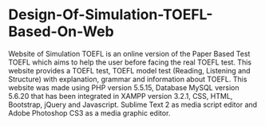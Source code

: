 # Design-Of-Simulation-TOEFL-Based-On-Web
Website of Simulation TOEFL is an online version of the Paper Based Test TOEFL which aims to help the user before facing the real TOEFL test. 
This website provides a TOEFL test, TOEFL model test (Reading, Listening and Structure) with explanation, grammar and information about TOEFL. 
This website was made using PHP version 5.5.15, Database MySQL version 5.6.20 that has been integrated in XAMPP version 3.2.1, CSS, HTML, Bootstrap, jQuery and Javascript. Sublime Text 2 as media script editor and Adobe Photoshop CS3 as a media graphic editor. 
